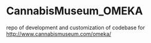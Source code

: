 # CannabisMuseum_OMEKA
 repo of development and customization of codebase for http://www.cannabismuseum.com/omeka/
